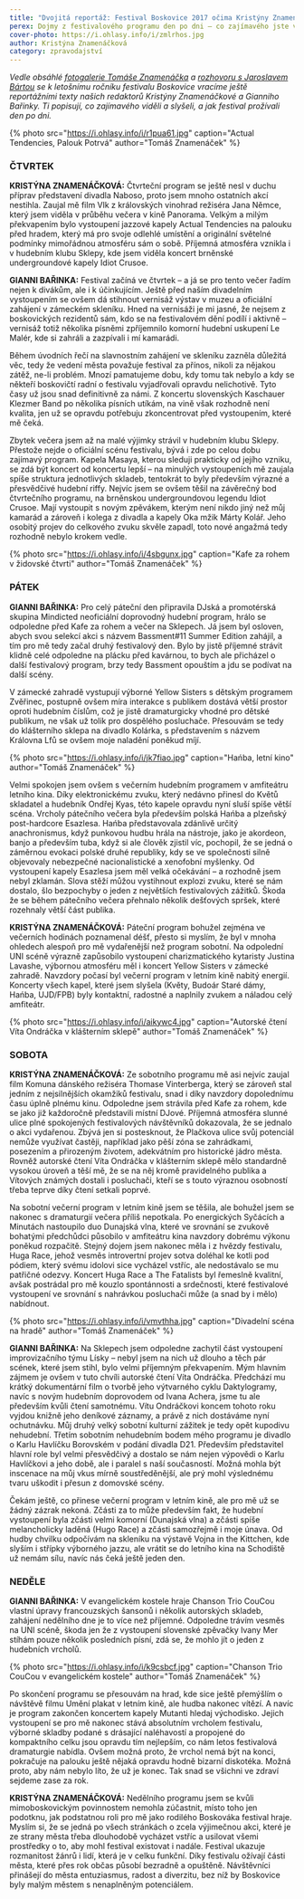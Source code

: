 ```yaml
---
title: "Dvojitá reportáž: Festival Boskovice 2017 očima Kristýny Znamenáčkové a Gianniho Bařinky"
perex: Dojmy z festivalového programu den po dni – co zajímavého jste viděli a slyšeli?
cover-photo: https://i.ohlasy.info/i/zmlrhos.jpg
author: Kristýna Znamenáčková
category: zpravodajství
---
```


*Vedle obsáhlé [fotogalerie Tomáše Znamenáčka](https://www.facebook.com/pg/ohlasy/photos/?tab=album&album_id=1367298696657575) a [rozhovoru s Jaroslavem Bártou](http://www.ohlasy.info/clanky/2017/07/rozhovor-barta.html) se k letošnímu ročníku festivalu Boskovice vracíme ještě reportážními texty našich redaktorů Kristýny Znamenáčkové a Gianniho Bařinky. Ti popisují, co zajímavého viděli a slyšeli, a jak festival prožívali den po dni.*

{% photo src="https://i.ohlasy.info/i/r1pua61.jpg" caption="Actual Tendencies, Palouk Potrvá" author="Tomáš Znamenáček" %}

### ČTVRTEK

**KRISTÝNA ZNAMENÁČKOVÁ:** Čtvrteční program se ještě nesl v duchu příprav představení divadla Naboso, proto jsem mnoho ostatních akcí nestihla. Zaujal mě film Vlk z královských vinohrad režiséra Jana Němce, který jsem viděla v průběhu večera v kině Panorama. Velkým a milým překvapením bylo vystoupení jazzové kapely Actual Tendencies na palouku před hradem, který má pro svoje odlehlé umístění a originální světelné podmínky mimořádnou atmosféru sám o sobě. Příjemná atmosféra vznikla i v hudebním klubu Sklepy, kde jsem viděla koncert brněnské undergroundové kapely Idiot Crusoe.

**GIANNI BAŘINKA:** Festival začíná ve čtvrtek – a já se pro tento večer řadím nejen k divákům, ale i k účinkujícím. Ještě před naším divadelním vystoupením se ovšem dá stihnout vernisáž výstav v muzeu a oficiální zahájení v zámeckém skleníku. Hned na vernisáži je mi jasné, že nejsem z boskovických rezidentů sám, kdo se na festivalovém dění podílí i aktivně – vernisáž totiž několika písněmi zpříjemnilo komorní hudební uskupení Le Malér, kde si zahráli a zazpívali i mí kamarádi.

Během úvodních řečí na slavnostním zahájení ve skleníku zazněla důležitá věc, tedy že vedení města považuje festival za přínos, nikoli za nějakou zátěž, ne-li problém. Mnozí pamatujeme dobu, kdy tomu tak nebylo a kdy se někteří boskovičtí radní o festivalu vyjadřovali opravdu nelichotivě. Tyto časy už jsou snad definitivně za námi. Z koncertu slovenských Kaschauer Klezmer Band po několika písních utíkám, na vině však rozhodně není kvalita, jen už se opravdu potřebuju zkoncentrovat před vystoupením, které mě čeká.

Zbytek večera jsem až na malé výjimky strávil v hudebním klubu Sklepy. Přestože nejde o oficiální scénu festivalu, bývá i zde po celou dobu zajímavý program. Kapela Masaya, kterou sleduji prakticky od jejího vzniku, se zdá být koncert od koncertu lepší – na minulých vystoupeních mě zaujala spíše struktura jednotlivých skladeb, tentokrát to byly především výrazné a přesvědčivé hudební riffy. Nejvíc jsem se ovšem těšil na závěrečný bod čtvrtečního programu, na brněnskou undergroundovou legendu Idiot Crusoe. Mají vystoupit s novým zpěvákem, kterým není nikdo jiný než můj kamarád a zároveň i kolega z divadla a kapely Oka mžik Márty Kolář. Jeho osobitý projev do celkového zvuku skvěle zapadl, toto nové angažmá tedy rozhodně nebylo krokem vedle.

{% photo src="https://i.ohlasy.info/i/4sbgunx.jpg" caption="Kafe za rohem v židovské čtvrti" author="Tomáš Znamenáček" %}

### PÁTEK

**GIANNI BAŘINKA:** Pro celý páteční den připravila DJská a promotérská skupina Mindicted neoficiální doprovodný hudební program, hrálo se odpoledne před Kafe za rohem a večer na Sklepech. Já jsem byl osloven, abych svou selekcí akci s názvem Bassment#11 Summer Edition zahájil, a tím pro mě tedy začal druhý festivalový den. Bylo by jistě příjemné strávit klidně celé odpoledne na plácku před kavárnou, to bych ale přicházel o další festivalový program, brzy tedy Bassment opouštím a jdu se podívat na další scény.

V zámecké zahradě vystupují výborné Yellow Sisters s dětským programem Zvěřinec, postupně ovšem míra interakce s publikem dostává větší prostor oproti hudebním číslům, což je jistě dramaturgicky vhodné pro dětské publikum, ne však už tolik pro dospělého posluchače. Přesouvám se tedy do klášterního sklepa na divadlo Kolárka, s představením s názvem Královna Lfů se ovšem moje naladění poněkud míjí.

{% photo src="https://i.ohlasy.info/i/jk7fiao.jpg" caption="Hańba, letní kino" author="Tomáš Znamenáček" %}

Velmi spokojen jsem ovšem s večerním hudebním programem v amfiteátru letního kina. Díky elektronickému zvuku, který nedávno přinesl do Květů skladatel a hudebník Ondřej Kyas, této kapele opravdu nyní sluší spíše větší scéna. Vrcholy pátečního večera byla především polská Hańba a plzeňský post-hardcore Esazlesa. Hańba představovala zdánlivě určitý anachronismus, když punkovou hudbu hrála na nástroje, jako je akordeon, banjo a především tuba, když si ale člověk zjistil víc, pochopil, že se jedná o záměrnou evokaci polské druhé republiky, kdy se ve společnosti silně objevovaly nebezpečné nacionalistické a xenofobní myšlenky. Od vystoupení kapely Esazlesa jsem měl velká očekávání – a rozhodně jsem nebyl zklamán. Slova stěží můžou vystihnout explozi zvuku, které se nám dostalo, šlo bezpochyby o jeden z největších festivalových zážitků. Škoda že se během pátečního večera přehnalo několik dešťových spršek, které rozehnaly větší část publika.

**KRISTÝNA ZNAMENÁČKOVÁ:** Páteční program bohužel zejména ve večerních hodinách poznamenal déšť, přesto si myslím, že byl v mnoha ohledech alespoň pro mě vydařenější než program sobotní. Na odpolední UNI scéně výrazně zapůsobilo vystoupení charizmatického kytaristy Justina Lavashe, výbornou atmosféru měl i koncert Yellow Sisters v zámecké zahradě. Navzdory počasí byl večerní  program v letním kině nabitý energií. Koncerty všech kapel, které jsem slyšela (Květy, Budoár Staré dámy, Hańba, UJD/FPB) byly kontaktní, radostné a naplnily zvukem a náladou celý amfiteátr.

{% photo src="https://i.ohlasy.info/i/aikywc4.jpg" caption="Autorské čtení Víta Ondráčka v klášterním sklepě" author="Tomáš Znamenáček" %}

### SOBOTA

**KRISTÝNA ZNAMENÁČKOVÁ:** Ze sobotního programu mě asi nejvíc zaujal film Komuna dánského režiséra Thomase Vinterberga, který se zároveň stal jedním z nejsilnějších okamžiků festivalu, snad i díky navzdory dopolednímu času úplně plnému kinu. Odpoledne jsem strávila před Kafe za rohem, kde se jako již každoročně představili místní DJové. Příjemná atmosféra slunné ulice plné spokojených festivalových návštěvníků dokazovala, že se jednalo o akci vydařenou. Zbývá jen si postesknout, že Plačkova ulice svůj potenciál nemůže využívat častěji, například jako pěší zóna se zahrádkami, posezením a přirozeným životem, adekvátním pro historické jádro města. Rovněž autorské čtení Víta Ondráčka v klášterním sklepě mělo standardně vysokou úroveň a těší mě, že se na něj kromě pravidelného publika a Vítových známých dostali i posluchači, kteří se s touto výraznou osobností třeba teprve díky čtení setkali poprvé.

Na sobotní večerní program v letním kině jsem se těšila, ale bohužel jsem se nakonec s dramaturgií večera příliš nepotkala. Po energických Syčácích a Minutách nastoupilo duo Dunajská vlna, které ve srovnání se zvukově bohatými předchůdci působilo v amfiteátru kina navzdory dobrému výkonu poněkud rozpačitě. Stejný dojem jsem nakonec měla i z hvězdy festivalu, Huga Race, jehož vesměs introvertní projev sotva doléhal ke kotli pod pódiem, který svému idolovi sice vycházel vstříc, ale nedostávalo se mu patřičné odezvy. Koncert Huga Race a The Fatalists byl řemeslně kvalitní, avšak postrádal pro mě kouzlo spontánnosti a srdečnosti, které festivalové vystoupení ve srovnání s nahrávkou posluchači může (a snad by i mělo) nabídnout.

{% photo src="https://i.ohlasy.info/i/vmvthha.jpg" caption="Divadelní scéna na hradě" author="Tomáš Znamenáček" %}

**GIANNI BAŘINKA:** Na Sklepech jsem odpoledne zachytil část vystoupení improvizačního týmu Lísky – nebyl jsem na nich už dlouho a těch pár scének, které jsem stihl, bylo velmi příjemným překvapením. Mým hlavním zájmem je ovšem v tuto chvíli autorské čtení Víta Ondráčka. Předchází mu krátký dokumentární film o tvorbě jeho výtvarného cyklu Daktylogramy, navíc s novým hudebním doprovodem od Ivana Achera, jsme tu ale především kvůli čtení samotnému. Vítu Ondráčkovi koncem tohoto roku vyjdou knižně jeho deníkové záznamy, a právě z nich dostáváme nyní ochutnávku. Můj druhý velký sobotní kulturní zážitek je tedy opět kupodivu nehudební. Třetím sobotním nehudebním bodem mého programu je divadlo o Karlu Havlíčku Borovském v podání divadla D21. Především představitel hlavní role byl velmi přesvědčivý a dostalo se nám nejen výpovědi o Karlu Havlíčkovi a jeho době, ale i paralel s naší současností. Možná mohla být inscenace na můj vkus mírně soustředěnější, ale prý mohl výslednému tvaru uškodit i přesun z domovské scény.

Čekám ještě, co přinese večerní program v letním kině, ale pro mě už se žádný zázrak nekoná. Zčásti za to může především fakt, že hudební vystoupení byla zčásti velmi komorní (Dunajská vlna) a zčásti spíše melancholicky laděná (Hugo Race) a zčásti samozřejmě i moje únava. Od hudby chvilku odpočívám na skleníku na výstavě Vojna in the Kittchen, kde slyším i střípky výborného jazzu, ale vrátit se do letního kina na Schodiště už nemám sílu, navíc nás čeká ještě jeden den.

### NEDĚLE

**GIANNI BAŘINKA:** V evangelickém kostele hraje Chanson Trio CouCou vlastní úpravy francouzských šansonů i několik autorských skladeb, zahájení nedělního dne je to více než příjemné. Odpoledne trávím vesměs na UNI scéně, škoda jen že z vystoupení slovenské zpěvačky Ivany Mer stíhám pouze několik posledních písní, zdá se, že mohlo jít o jeden z hudebních vrcholů.

{% photo src="https://i.ohlasy.info/i/k9csbcf.jpg" caption="Chanson Trio CouCou v evangelickém kostele" author="Tomáš Znamenáček" %}

Po skončení programu se přesouvám na hrad, kde sice ještě přemýšlím o návštěvě filmu Umění plakat v letním kině, ale hudba nakonec vítězí. A navíc je program zakončen koncertem kapely Mutanti hledaj východisko. Jejich vystoupení se pro mě nakonec stává absolutním vrcholem festivalu, výborné skladby podané s drásající naléhavostí a propojené do kompaktního celku jsou opravdu tím nejlepším, co nám letos festivalová dramaturgie nabídla. Ovšem možná proto, že vrchol nemá být na konci, pokračuje na palouku ještě nějaká opravdu hodně bizarní diskotéka. Možná proto, aby nám nebylo líto, že už je konec. Tak snad se všichni ve zdraví sejdeme zase za rok.

**KRISTÝNA ZNAMENÁČKOVÁ:** Nedělního programu jsem se kvůli mimoboskovickým povinnostem nemohla zúčastnit, místo toho jen podotknu, jak podstatnou roli pro mě jako rodilého Boskováka festival hraje. Myslím si, že se jedná po všech stránkách o zcela výjimečnou akci, které je ze strany města třeba dlouhodobě vycházet vstříc a usilovat všemi prostředky o to, aby mohl festival existovat i nadále. Festival ukazuje rozmanitost žánrů i lidí, která je v celku funkční. Díky festivalu ožívají části města, které přes rok občas působí bezradně a opuštěně. Návštěvníci přinášejí do města entuziasmus, radost a diverzitu, bez níž by Boskovice byly malým městem s nenaplněným potenciálem.
